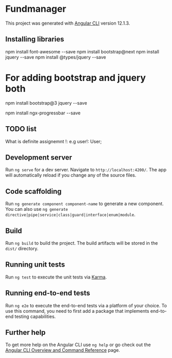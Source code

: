 # Fundmanager

This project was generated with [Angular CLI](https://github.com/angular/angular-cli) version 12.1.3.

## Installing libraries
npm install font-awesome --save
npm install bootstrap@next
npm install jquery --save
npm install @types/jquery --save

# For adding bootstrap and jquery both
npm install bootstrap@3 jquery --save

npm install ngx-progressbar --save


## TODO list
What is definite assignemnt !: e.g    user!: User;


## Development server

Run `ng serve` for a dev server. Navigate to `http://localhost:4200/`. The app will automatically reload if you change any of the source files.

## Code scaffolding

Run `ng generate component component-name` to generate a new component. You can also use `ng generate directive|pipe|service|class|guard|interface|enum|module`.

## Build

Run `ng build` to build the project. The build artifacts will be stored in the `dist/` directory.

## Running unit tests

Run `ng test` to execute the unit tests via [Karma](https://karma-runner.github.io).

## Running end-to-end tests

Run `ng e2e` to execute the end-to-end tests via a platform of your choice. To use this command, you need to first add a package that implements end-to-end testing capabilities.

## Further help

To get more help on the Angular CLI use `ng help` or go check out the [Angular CLI Overview and Command Reference](https://angular.io/cli) page.
